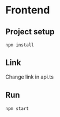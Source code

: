 # Frontend

## Project setup

```
npm install
```

## Link

Change link in api.ts

## Run

```
npm start
```
